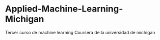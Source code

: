 # Applied-Machine-Learning-Michigan
Tercer curso de machine learning Coursera de la universidad de michigan
